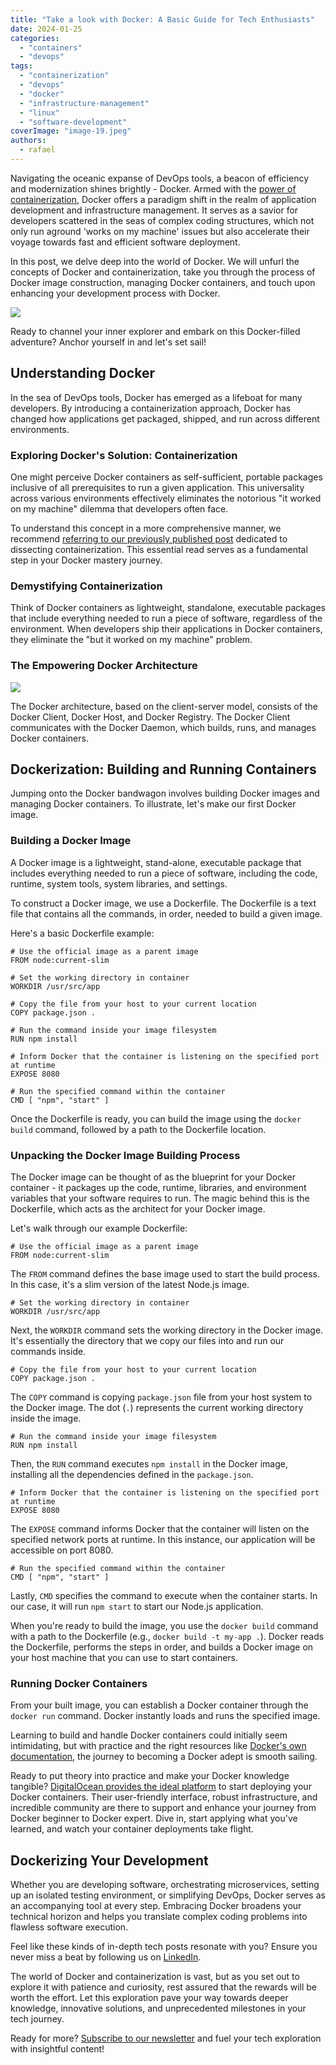 ```yaml
---
title: "Take a look with Docker: A Basic Guide for Tech Enthusiasts"
date: 2024-01-25
categories: 
  - "containers"
  - "devops"
tags: 
  - "containerization"
  - "devops"
  - "docker"
  - "infrastructure-management"
  - "linux"
  - "software-development"
coverImage: "image-19.jpeg"
authors: 
  - rafael
---
```


Navigating the oceanic expanse of DevOps tools, a beacon of efficiency and modernization shines brightly - Docker. Armed with the [power of containerization](https://techbrasa.com/demystifying-containers-future-software-development/), Docker offers a paradigm shift in the realm of application development and infrastructure management. It serves as a savior for developers scattered in the seas of complex coding structures, which not only run aground 'works on my machine' issues but also accelerate their voyage towards fast and efficient software deployment.

In this post, we delve deep into the world of Docker. We will unfurl the concepts of Docker and containerization, take you through the process of Docker image construction, managing Docker containers, and touch upon enhancing your development process with Docker.

<!-- more -->

![](images/image-19.jpeg)

Ready to channel your inner explorer and embark on this Docker-filled adventure? Anchor yourself in and let's set sail!

## Understanding Docker

In the sea of DevOps tools, Docker has emerged as a lifeboat for many developers. By introducing a containerization approach, Docker has changed how applications get packaged, shipped, and run across different environments.

### Exploring Docker's Solution: Containerization

One might perceive Docker containers as self-sufficient, portable packages inclusive of all prerequisites to run a given application. This universality across various environments effectively eliminates the notorious "it worked on my machine" dilemma that developers often face.

To understand this concept in a more comprehensive manner, we recommend [referring to our previously published post](https://techbrasa.com/demystifying-containers-future-software-development/) dedicated to dissecting containerization. This essential read serves as a fundamental step in your Docker mastery journey.

### Demystifying Containerization

Think of Docker containers as lightweight, standalone, executable packages that include everything needed to run a piece of software, regardless of the environment. When developers ship their applications in Docker containers, they eliminate the "but it worked on my machine" problem.

### The Empowering Docker Architecture

![](images/image2-49.webp)

The Docker architecture, based on the client-server model, consists of the Docker Client, Docker Host, and Docker Registry. The Docker Client communicates with the Docker Daemon, which builds, runs, and manages Docker containers.

## Dockerization: Building and Running Containers

Jumping onto the Docker bandwagon involves building Docker images and managing Docker containers. To illustrate, let's make our first Docker image.

### Building a Docker Image

A Docker image is a lightweight, stand-alone, executable package that includes everything needed to run a piece of software, including the code, runtime, system tools, system libraries, and settings.

To construct a Docker image, we use a Dockerfile. The Dockerfile is a text file that contains all the commands, in order, needed to build a given image.

Here's a basic Dockerfile example:

```
# Use the official image as a parent image
FROM node:current-slim

# Set the working directory in container
WORKDIR /usr/src/app

# Copy the file from your host to your current location
COPY package.json .

# Run the command inside your image filesystem
RUN npm install

# Inform Docker that the container is listening on the specified port at runtime
EXPOSE 8080

# Run the specified command within the container
CMD [ "npm", "start" ]
```

Once the Dockerfile is ready, you can build the image using the `docker build` command, followed by a path to the Dockerfile location.

### Unpacking the Docker Image Building Process

The Docker image can be thought of as the blueprint for your Docker container - it packages up the code, runtime, libraries, and environment variables that your software requires to run. The magic behind this is the Dockerfile, which acts as the architect for your Docker image.

Let's walk through our example Dockerfile:

```
# Use the official image as a parent image
FROM node:current-slim
```

The `FROM` command defines the base image used to start the build process. In this case, it's a slim version of the latest Node.js image.

```
# Set the working directory in container
WORKDIR /usr/src/app
```

Next, the `WORKDIR` command sets the working directory in the Docker image. It's essentially the directory that we copy our files into and run our commands inside.

```
# Copy the file from your host to your current location
COPY package.json .
```

The `COPY` command is copying `package.json` file from your host system to the Docker image. The dot (`.`) represents the current working directory inside the image.

```
# Run the command inside your image filesystem
RUN npm install
```

Then, the `RUN` command executes `npm install` in the Docker image, installing all the dependencies defined in the `package.json`.

```
# Inform Docker that the container is listening on the specified port at runtime
EXPOSE 8080
```

The `EXPOSE` command informs Docker that the container will listen on the specified network ports at runtime. In this instance, our application will be accessible on port 8080.

```
# Run the specified command within the container
CMD [ "npm", "start" ]
```

Lastly, `CMD` specifies the command to execute when the container starts. In our case, it will run `npm start` to start our Node.js application.

When you're ready to build the image, you use the `docker build` command with a path to the Dockerfile (e.g., `docker build -t my-app .`). Docker reads the Dockerfile, performs the steps in order, and builds a Docker image on your host machine that you can use to start containers.

### Running Docker Containers

From your built image, you can establish a Docker container through the `docker run` command. Docker instantly loads and runs the specified image.

Learning to build and handle Docker containers could initially seem intimidating, but with practice and the right resources like [Docker's own documentation](https://docs.docker.com/), the journey to becoming a Docker adept is smooth sailing.

Ready to put theory into practice and make your Docker knowledge tangible? [DigitalOcean provides the ideal platform](http://techbrasa.com/digital-ocean) to start deploying your Docker containers. Their user-friendly interface, robust infrastructure, and incredible community are there to support and enhance your journey from Docker beginner to Docker expert. Dive in, start applying what you've learned, and watch your container deployments take flight.

## Dockerizing Your Development

Whether you are developing software, orchestrating microservices, setting up an isolated testing environment, or simplifying DevOps, Docker serves as an accompanying tool at every step. Embracing Docker broadens your technical horizon and helps you translate complex coding problems into flawless software execution.

Feel like these kinds of in-depth tech posts resonate with you? Ensure you never miss a beat by following us on [LinkedIn](http://techbrasa.com/linkedin).

The world of Docker and containerization is vast, but as you set out to explore it with patience and curiosity, rest assured that the rewards will be worth the effort. Let this exploration pave your way towards deeper knowledge, innovative solutions, and unprecedented milestones in your tech journey.

Ready for more? [Subscribe to our newsletter](http://techbrasa.com/subscribe) and fuel your tech exploration with insightful content!
